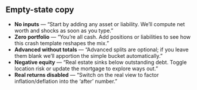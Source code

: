## Empty-state copy

- **No inputs** — “Start by adding any asset or liability. We’ll compute net worth and shocks as soon as you type.”
- **Zero portfolio** — “You’re all cash. Add positions or liabilities to see how this crash template reshapes the mix.”
- **Advanced without totals** — “Advanced splits are optional; if you leave them blank we’ll apportion the simple bucket automatically.”
- **Negative equity** — “Real estate sinks below outstanding debt. Toggle location risk or update the mortgage to explore ways out.”
- **Real returns disabled** — “Switch on the real view to factor inflation/deflation into the ‘after’ number.”
